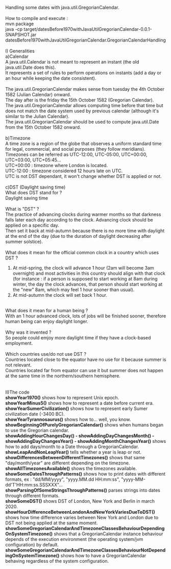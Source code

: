 Handling some dates with java.util.GregorianCalendar.<br/>
<br/>
How to compile and execute :<br/>
mvn package<br/>
java -cp target/datesBefore1970withJavaUtilGregorianCalendar-0.0.1-SNAPSHOT.jar datesBefore1970withJavaUtilGregorianCalendar.GregorianCalendarHandling<br/>
<br/>
I) Generalities<br/>
a)Calendar<br/>
A java.util.Calendar is not meant to represent an instant (the old java.util.Date does this).<br/>
It represents a set of rules to perform operations on instants (add a day or an hour while keeping the date consistent).<br/>
<br/>
The java.util.GregorianCalendar makes sense from tuesday the 4th October 1582 (Julian Calendar) onward.<br/>
The day after is the friday the 15th October 1582 (Gregorian Calendar).<br/>
The java.util.GregorianCalendar allows computing time before that time but does not match the date system used by previous calendar (although it's similar to the Julian Calendar).<br/>
The java.util.GregorianCalendar should be used to compute java.util.Date from the 15th October 1582 onward. <br/>
<br/>
b)Timezone<br/>
A time zone is a region of the globe that observes a uniform standard time for legal, commercial, and social purposes (they follow meridians).<br/>
Timezones can be referred as UTC-12:00, UTC-05:00, UTC+00:00, UTC+03:00, UTC+05:45...<br/>
UTC+00:00 : timezone where London is located.<br/>
UTC-12:00 : timezone considered 12 hours late on UTC.<br/>
UTC is not DST dependant, it won't change whether DST is applied or not.<br/>
<br/>
c)DST (Daylight saving time)<br/>
What does DST stand for ?<br/>
Daylight saving time<br/>
<br/>
What is "DST" ?<br/> 
The practice of advancing clocks during warmer months so that darkness falls later each day according to the clock. Advancing clock should be applied on a specific day.<br/>
Then set it back at mid-autumn because there is no more time with daylight at the end of the day (due to the duration of daylight decreasing after summer solstice).<br/>
<br/>
What does it mean for the official common clock in a country which uses DST ?<br/>
1) At mid-spring, the clock will advance 1 hour (2am will become 3am overnight) and most activities in this country should align with that clock (for instance : if a person is supposed to start working at 8am during winter, the day the clock advances, that person should start working at the "new" 8am, which may feel 1 hour sooner than usual).<br/>
2) At mid-autumn the clock will set back 1 hour.<br/>
<br/>
What does it mean for a human being ?<br/>
With an 1 hour advanced clock, lots of jobs will be finished sooner, therefore human being can enjoy daylight longer.<br/>
<br/>
Why was it invented ?<br/>
So people could emjoy more daylight time if they have a clock-based employment.<br/>
<br/>
Which countries use/do not use DST ?<br/>
Countries located close to the equator have no use for it because summer is not relevant.<br/>
Countries located far from equator can use it but summer does not happen at the same time in the northern/southern hemisphere.<br/>
<br/>
<br/>
II)The code<br/>
<b>showYear1970()</b> shows how to represent Unix epoch.<br/>
<b>showYearMinus5()</b> shows how to represent a date before current era.<br/>
<b>showYearSumerCivilization()</b> shows how to represent early Sumer civilization date (-3400 BC).<br/>
<b>showYearTyrannosaurus()</b> shows how to... well, you know.<br/>
<b>showBeginningOfPurelyGregorianCalendar()</b> shows when humans began to use the Gregorian calendar.<br/>
<b>showAddingHourChangesDay() - showAddingDayChangesMonth() - showAddingDayChangesYear() - showAddingMonthChangesYear()</b> shows how to add days/month to a Date through a GregorianCalendar.<br/>
<b>showLeapAndNonLeapYear()</b> tells whether a year is leap or not.<br/>
<b>showDifferencesBetweenDifferentTimezones()</b> shows that same "day/month/year" are different depending on the timezone.<br/>
<b>showAllTimezonesAvailable()</b> shows the timezones available.<br/>
<b>showSomeDatesThroughPatterns()</b> shows how to print dates with different formats, ex : "dd/MM/yyyy", "yyyy.MM.dd HH:mm:ss", "yyyy-MM-dd'T'HH:mm:ss.SSSXXX"...<br/>
<b>showParsingOfSomeStringsThroughPatterns()</b> parses strings into dates through different formats.<br/>
<b>showSomeDST()</b> shows DST of London, New York and Berlin in march 2020.<br/> 
<b>showHourDifferenceBetweenLondonAndNewYorkVariesDueToDST()</b> shows how time difference varies between New York and London due to DST not being applied at the same moment.<br/>
<b>showSomeGregorianCalendarAndTimezoneClassesBehaviourDependingOnSystemTimezone()</b> shows that a GregorianCalendar instance behaviour depends of the execution environment (the operating system/jvm configuration) by default.<br/>
<b>showSomeGregorianCalendarAndTimezoneClassesBehaviourNotDependingOnSystemTimezone()</b> shows how to have a GregorianCalendar behaving regardless of the system configuration.<br/>
<br/>









